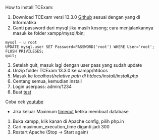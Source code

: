 How to install TCExam:
1. Download TCExam versi 13.3.0 [Github](https://github.com/tecnickcom/tcexam/releases?after=14.0.3) sesuai dengan yang di Informatika 
2. Ganti password dari mysql jika masih kosong; cara menjalankannya masuk ke folder xampp/mysql/bin;
```
mysql - u root
UPDATE mysql.user SET Password=PASSWORD('root') WHERE User='root';
FLUSH PRIVILEGES;
quit;
```
3. Setelah quit, masuk lagi dengan user pass yang sudah update
4. Unzip folder TCExam 13.3.0 ke xampp/htdocs
5. Masuk ke *localhost/relative path di htdocs/install/install.php*
6. Centang semua, kemudian install
7. Login userpass: admin/1234
8. Buat [test](https://tcexam.org/docs/first_test/)

Coba cek [youtube](https://www.youtube.com/watch?v=Fj9Io6aoHag)

* Jika keluar Maximum [timeout](https://www.duniailkom.com/tutorial-php-mengatasi-fatal-error-maximum-execution-time-of-30-seconds-exceeded-di-xampp/) ketika membuat database 
1. Buka xampp, klik kanan di Apache config, pilih php.in
2. Cari maximum_execution_time diganti jadi 300
3. Restart Apache (Stop -> Start again)